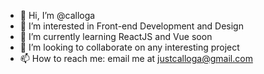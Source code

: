- 👋 Hi, I’m @calloga
- 👀 I’m interested in Front-end Development and Design
- 🌱 I’m currently learning ReactJS and Vue soon
- 💞️ I’m looking to collaborate on any interesting project 
- 📫 How to reach me: email me at justcalloga@gmail.com


